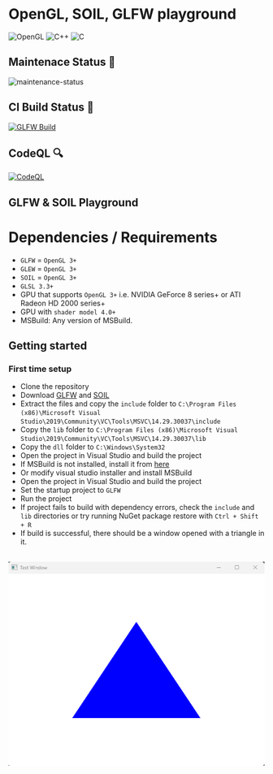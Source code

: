 # OpenGL, SOIL, GLFW playground

![OpenGL](https://img.shields.io/badge/OpenGL-%23FFFFFF.svg?style=for-the-badge&logo=opengl) ![C++](https://img.shields.io/badge/c++-%2300599C.svg?style=for-the-badge&logo=c%2B%2B&logoColor=white) ![C](https://img.shields.io/badge/c-%2300599C.svg?style=for-the-badge&logo=c&logoColor=white)

## Maintenace Status :wrench:
![maintenance-status](https://img.shields.io/badge/maintenance-passively--maintained-yellowgreen.svg)
## CI Build Status :hammer:
[![GLFW Build](https://github.com/OudomMunint/GLFW/actions/workflows/main.yml/badge.svg)](https://github.com/OudomMunint/GLFW/actions/workflows/main.yml) 

## CodeQL :mag:
[![CodeQL](https://github.com/OudomMunint/GLFW/actions/workflows/codeql.yml/badge.svg)](https://github.com/OudomMunint/GLFW/actions/workflows/codeql.yml)

## GLFW &amp; SOIL Playground
# Dependencies / Requirements
- `GLFW` = `OpenGL 3+`
- `GLEW` = `OpenGL 3+`
- `SOIL` = `OpenGL 3+`
- `GLSL 3.3+`
- GPU that supports `OpenGL 3+` i.e. NVIDIA GeForce 8 series+ or ATI Radeon HD 2000 series+
- GPU with `shader model 4.0+`
- MSBuild: Any version of MSBuild.

## Getting started
### First time setup
- Clone the repository
- Download [GLFW](https://www.glfw.org/download.html) and [SOIL](https://www.lonesock.net/soil.html)
- Extract the files and copy the `include` folder to `C:\Program Files (x86)\Microsoft Visual Studio\2019\Community\VC\Tools\MSVC\14.29.30037\include`
- Copy the `lib` folder to `C:\Program Files (x86)\Microsoft Visual Studio\2019\Community\VC\Tools\MSVC\14.29.30037\lib`
- Copy the `dll` folder to `C:\Windows\System32`
- Open the project in Visual Studio and build the project
- If MSBuild is not installed, install it from [here](https://visualstudio.microsoft.com/downloads/#build-tools-for-visual-studio-2019)
- Or modify visual studio installer and install MSBuild
- Open the project in Visual Studio and build the project
- Set the startup project to `GLFW`
- Run the project
- If project fails to build with dependency errors, check the `include` and `lib` directories or try running NuGet package restore with `Ctrl + Shift + R`
- If build is successful, there should be a window opened with a triangle in it. <br> <br>
<img src="triangle.png"/>